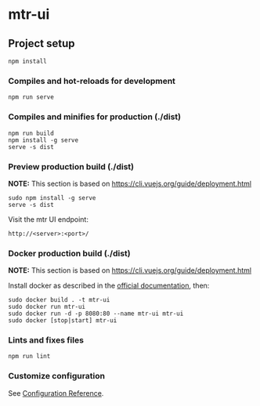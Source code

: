 # mtr-ui

## Project setup
```
npm install
```

### Compiles and hot-reloads for development
```
npm run serve
```

### Compiles and minifies for production (./dist)
```
npm run build
npm install -g serve
serve -s dist
```

### Preview production build (./dist)

**NOTE:** This section is based on https://cli.vuejs.org/guide/deployment.html

```
sudo npm install -g serve
serve -s dist
```

Visit the mtr UI endpoint:
```
http://<server>:<port>/
```

### Docker production build (./dist)

**NOTE:** This section is based on https://cli.vuejs.org/guide/deployment.html

Install docker as described in the [official documentation](https://docs.docker.com/install/linux/docker-ce/ubuntu/), then:
```
sudo docker build . -t mtr-ui
sudo docker run mtr-ui
sudo docker run -d -p 8080:80 --name mtr-ui mtr-ui
sudo docker [stop|start] mtr-ui
```

### Lints and fixes files
```
npm run lint
```

### Customize configuration
See [Configuration Reference](https://cli.vuejs.org/config/).
